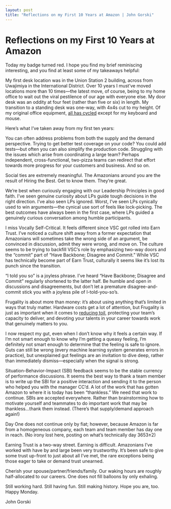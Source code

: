 ```yaml
---
layout: post
title: "Reflections on my First 10 Years at Amazon | John Gorski"
---
```


# Reflections on my First 10 Years at Amazon

Today my badge turned red. I hope you find my brief reminiscing interesting, and you find at least some of my takeaways helpful:
 
My first desk location was in the Union Station 2 building, across from Uwajimiya in the International District. Over 10 years I must’ve moved locations more than 10 times—the latest move, of course, being to my home office to wait out the viral pestilence of our age with everyone else. My door desk was an oddity at four feet (rather than five or six) in length. My transition to a standing desk was one-way, with 4x4s cut to my height. Of my original office equipment, [all has cycled](https://en.wikipedia.org/wiki/Ship_of_Theseus) except for my keyboard and mouse.
 
Here’s what I’ve taken away from my first ten years:
 
You can often address problems from both the supply and the demand perspective. Trying to get better test coverage on your code? You could add tests—but often you can also simplify the production code. Struggling with the issues which arise from coordinating a large team? Perhaps independent, cross-functional, two-pizza teams can redirect that effort towards more progress for your customers and business. And so on.
 
Social ties are extremely meaningful. The Amazonians around you are the result of Hiring the Best. Get to know them. They’re great.
 
We’re best when curiously engaging with our Leadership Principles in good faith. I’ve seen genuine curiosity about LPs guide tough decisions in the right direction. I’ve also seen LPs ignored. Worst, I’ve seen LPs cynically used to win arguments—the cynical use sort of feels like lock-picking. The best outcomes have always been in the first case, where LPs guided a genuinely curious conversation among humble participants.
 
I miss Vocally Self-Critical. It feels different since VSC got rolled into Earn Trust. I’ve noticed a culture shift away from a former expectation that Amazonians will sometimes take the wrong side of an argument, be convinced in discussion, admit they were wrong, and move on. The culture seems to be trying to backfill VSC’s role by emphasizing two-way doors and the “commit” part of “Have Backbone; Disagree and Commit.” While VSC has technically become part of Earn Trust, culturally it seems like it’s lost its punch since the transition.
 
“I told you so” is a joyless phrase. I’ve heard “Have Backbone; Disagree and Commit” regularly shortened to the latter half. Be humble and open in discussions and disagreements, but don’t let a premature disagree-and-commit stick you with a joyless pile of I-told-you-so’s.
 
Frugality is about more than money: it’s about using anything that’s limited in ways that truly matter. Hardware costs get a lot of attention, but Frugality is just as important when it comes to [reducing toil](https://landing.google.com/sre/sre-book/chapters/eliminating-toil/), protecting your team’s capacity to deliver, and devoting your talents in your career towards work that genuinely matters to you.
 
I now respect my gut, even when I don’t know why it feels a certain way. If I’m not smart enough to know why I’m getting a queasy feeling, I’m definitely not smart enough to determine that the feeling is safe to ignore. Guts can still be wrong (every machine learning system generates errors in practice), but unexplained gut feelings are an invitation to dive deep, rather than immediately dismiss—especially when the signal is strong.
 
Situation-Behavior-Impact (SBI) feedback seems to be the stable currency of performance discussions. It seems the best way to thank a team member is to write up the SBI for a positive interaction and sending it to the person who helped you with the manager CC’d. A lot of the work that has gotten Amazon to where it is today has been “thankless.” We need that work to continue. SBIs are accepted everywhere. Rather than brainstorming how to motivate yourself and teammates to do important work that may be thankless…thank them instead. (There’s that supply/demand approach again!)
 
Day One does not continue only by fiat; however, because Amazon is far from a homogeneous company, each team and team member has day one in reach. (No irony lost here, posting on what’s technically day 3653±2)
 
Earning Trust is a two-way street. Earning is difficult. Amazonians I’ve worked with have by and large been very trustworthy. It’s been safe to give some trust up-front to just about all I’ve met, the rare exceptions being those eager to take or demand trust unearned.
 
Cherish your spouse/partner/friends/family. Our waking hours are roughly half-allocated to our careers. One does not fill balloons by only exhaling.
 
Still working hard. Still having fun. Still making history. Hope you are, too. Happy Monday.

John Gorski

